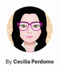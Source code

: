 <p align="center">
    <img src="myAvatar.png" width="25%" style="border-radius: 50%;">
</p>

<p align="center">
    By <b>Cecilia Perdomo<b>
</p>

<!-- # Módulo 1 - Introducción a Python

## Programa para Calcular la Nota Final de Estudiantes

## Consigna

Trabajas en **Coderhouse** y te piden crear un programa que calcule la **nota final** de estudiantes del curso de Python. La nota final se calcula basándonos en tres notas previas, de las cuales cada una corresponde a un porcentaje distinto de la nota final. Los porcentajes se detallan a continuación:

- `nota_1` cuenta como el **20%** de la nota final.
- `nota_2` cuenta como el **30%** de la nota final.
- `nota_3` cuenta como el **50%** de la nota final.

## Aspectos a Incluir

- Tener en cuenta los temas vistos en la **Clase 1**:
  - Números
  - `print`
  - `input`
  - Variables
  - Operaciones matemáticas
  - Cadenas de texto
- Los datos deben guardarse en **variables** y ser dinámicos mediante el uso de `input`. -->
